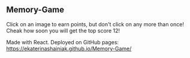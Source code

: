 ## Memory-Game

Click on an image to earn points, but don't click on any more than once! Cheak how soon you will get the top score 12!

Made with React. 
Deployed on GitHub pages: https://ekaterinashainiak.github.io/Memory-Game/
